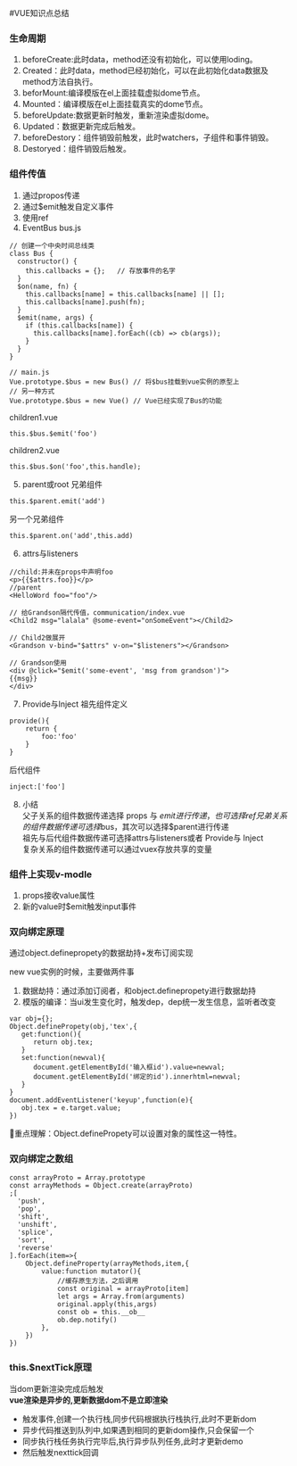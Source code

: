 #VUE知识点总结

### 生命周期 
1. beforeCreate:此时data，method还没有初始化，可以使用loding。  
2. Created：此时data，method已经初始化，可以在此初始化data数据及method方法自执行。  
3. beforMount:编译模版在el上面挂载虚拟dome节点。  
4. Mounted：编译模版在el上面挂载真实的dome节点。
5. beforeUpdate:数据更新时触发，重新渲染虚拟dome。
6. Updated：数据更新完成后触发。  
7. beforeDestory：组件销毁前触发，此时watchers，子组件和事件销毁。  
8. Destoryed：组件销毁后触发。 


### 组件传值
1. 通过propos传递  
2. 通过$emit触发自定义事件
3. 使用ref
4. EventBus
bus.js  
```
// 创建一个中央时间总线类
class Bus {
  constructor() {
    this.callbacks = {};   // 存放事件的名字
  }
  $on(name, fn) {
    this.callbacks[name] = this.callbacks[name] || [];
    this.callbacks[name].push(fn);
  }
  $emit(name, args) {
    if (this.callbacks[name]) {
      this.callbacks[name].forEach((cb) => cb(args));
    }
  }
}

// main.js
Vue.prototype.$bus = new Bus() // 将$bus挂载到vue实例的原型上
// 另一种方式
Vue.prototype.$bus = new Vue() // Vue已经实现了Bus的功能
```
children1.vue  
```
this.$bus.$emit('foo')
```
children2.vue
```
this.$bus.$on('foo',this.handle);
```
5. parent或root
兄弟组件  
```
this.$parent.emit('add')
```
另一个兄弟组件  
```
this.$parent.on('add',this.add)
```
6. attrs与listeners
```
//child:并未在props中声明foo
<p>{{$attrs.foo}}</p>
//parent 
<HelloWord foo="foo"/>
```
```
// 给Grandson隔代传值，communication/index.vue
<Child2 msg="lalala" @some-event="onSomeEvent"></Child2>

// Child2做展开
<Grandson v-bind="$attrs" v-on="$listeners"></Grandson>

// Grandson使⽤
<div @click="$emit('some-event', 'msg from grandson')">
{{msg}}
</div>
```
7. Provide与Inject
祖先组件定义   
```
provide(){
    return {
        foo:'foo'
    }
}
```
后代组件  
```
inject:['foo']
```
8. 小结  
父子关系的组件数据传递选择 props  与 $emit进行传递，也可选择ref  
兄弟关系的组件数据传递可选择$bus，其次可以选择$parent进行传递  
祖先与后代组件数据传递可选择attrs与listeners或者 Provide与 Inject  
复杂关系的组件数据传递可以通过vuex存放共享的变量  

### 组件上实现v-modle
1. props接收value属性
2. 新的value时$emit触发input事件

### 双向绑定原理
通过object.definepropety的数据劫持+发布订阅实现

new  vue实例的时候，主要做两件事
1. 数据劫持：通过添加订阅者，和object.definepropety进行数据劫持 
2. 模版的编译：当ui发生变化时，触发dep，dep统一发生信息，监听者改变



```
var obj={};
Object.definePropety(obj,'tex',{
   get:function(){
      return obj.tex;
   }
   set:function(newval){
      document.getElementById('输入框id').value=newval;
      document.getElementById('绑定的id').innerhtml=newval;
   }
}
document.addEventListener('keyup',function(e){
   obj.tex = e.target.value;
})
```
🌿重点理解：Object.definePropety可以设置对象的属性这一特性。  

### 双向绑定之数组
```
const arrayProto = Array.prototype
const arrayMethods = Object.create(arrayProto)
;[
  'push',
  'pop',
  'shift',
  'unshift',
  'splice',
  'sort',
  'reverse'
].forEach(item=>{
	Object.defineProperty(arrayMethods,item,{
	    value:function mutator(){
	    	//缓存原生方法，之后调用
	    	const original = arrayProto[item]	
	    	let args = Array.from(arguments)
		    original.apply(this,args)
		    const ob = this.__ob__
		    ob.dep.notify()
	    },
	})
})
```

### this.$nextTick原理
当dom更新渲染完成后触发  
**vue渲染是异步的,更新数据dom不是立即渲染**
- 触发事件,创建一个执行栈,同步代码根据执行栈执行,此时不更新dom
- 异步代码推送到队列中,如果遇到相同的更新dom操作,只会保留一个
- 同步执行栈任务执行完毕后,执行异步队列任务,此时才更新demo
- 然后触发nexttick回调